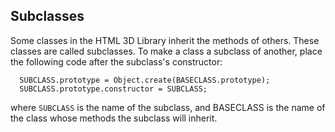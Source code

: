 <a id=Subclasses></a>
## Subclasses

Some classes in the HTML 3D Library inherit the methods of others.  These classes
are called subclasses.  To make a class a subclass of another, place the following code
after the subclass's constructor:

      SUBCLASS.prototype = Object.create(BASECLASS.prototype);
      SUBCLASS.prototype.constructor = SUBCLASS;

where `SUBCLASS` is the name of the subclass, and BASECLASS is the name
of the class whose methods the subclass will inherit.
